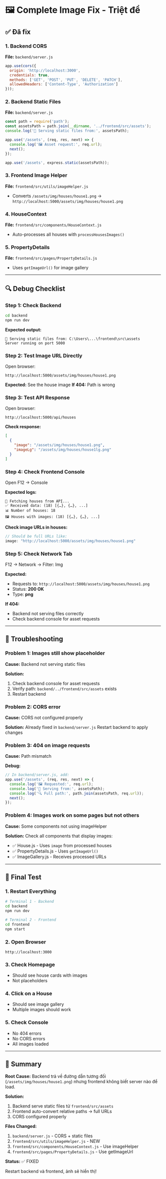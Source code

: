 # 🖼️ Complete Image Fix - Triệt để

## ✅ Đã fix

### 1. Backend CORS
**File:** `backend/server.js`
```javascript
app.use(cors({
  origin: 'http://localhost:3000',
  credentials: true,
  methods: ['GET', 'POST', 'PUT', 'DELETE', 'PATCH'],
  allowedHeaders: ['Content-Type', 'Authorization']
}));
```

### 2. Backend Static Files
**File:** `backend/server.js`
```javascript
const path = require('path');
const assetsPath = path.join(__dirname, '../frontend/src/assets');
console.log('📁 Serving static files from:', assetsPath);

app.use('/assets', (req, res, next) => {
  console.log('🖼️ Asset request:', req.url);
  next();
});

app.use('/assets', express.static(assetsPath));
```

### 3. Frontend Image Helper
**File:** `frontend/src/utils/imageHelper.js`
- Converts `/assets/img/houses/house1.png` → `http://localhost:5000/assets/img/houses/house1.png`

### 4. HouseContext
**File:** `frontend/src/components/HouseContext.js`
- Auto-processes all houses with `processHousesImages()`

### 5. PropertyDetails
**File:** `frontend/src/pages/PropertyDetails.js`
- Uses `getImageUrl()` for image gallery

---

## 🔍 Debug Checklist

### Step 1: Check Backend
```bash
cd backend
npm run dev
```

**Expected output:**
```
📁 Serving static files from: C:\Users\...\frontend\src\assets
Server running on port 5000
```

### Step 2: Test Image URL Directly
Open browser:
```
http://localhost:5000/assets/img/houses/house1.png
```

**Expected:** See the house image
**If 404:** Path is wrong

### Step 3: Test API Response
Open browser:
```
http://localhost:5000/api/houses
```

**Check response:**
```json
[
  {
    "image": "/assets/img/houses/house1.png",
    "imageLg": "/assets/img/houses/house1lg.png"
  }
]
```

### Step 4: Check Frontend Console
Open F12 → Console

**Expected logs:**
```
🔄 Fetching houses from API...
✅ Received data: (18) [{…}, {…}, ...]
📊 Number of houses: 18
🖼️ Houses with images: (18) [{…}, {…}, ...]
```

**Check image URLs in houses:**
```javascript
// Should be full URLs like:
image: "http://localhost:5000/assets/img/houses/house1.png"
```

### Step 5: Check Network Tab
F12 → Network → Filter: Img

**Expected:**
- Requests to: `http://localhost:5000/assets/img/houses/house1.png`
- Status: **200 OK**
- Type: **png**

**If 404:**
- Backend not serving files correctly
- Check backend console for asset requests

---

## 🐛 Troubleshooting

### Problem 1: Images still show placeholder

**Cause:** Backend not serving static files

**Solution:**
1. Check backend console for asset requests
2. Verify path: `backend/../frontend/src/assets` exists
3. Restart backend

### Problem 2: CORS error

**Cause:** CORS not configured properly

**Solution:**
Already fixed in `backend/server.js`
Restart backend to apply changes

### Problem 3: 404 on image requests

**Cause:** Path mismatch

**Debug:**
```javascript
// In backend/server.js, add:
app.use('/assets', (req, res, next) => {
  console.log('🖼️ Requested:', req.url);
  console.log('📁 Serving from:', assetsPath);
  console.log('🔍 Full path:', path.join(assetsPath, req.url));
  next();
});
```

### Problem 4: Images work on some pages but not others

**Cause:** Some components not using imageHelper

**Solution:**
Check all components that display images:
- ✅ House.js - Uses `image` from processed houses
- ✅ PropertyDetails.js - Uses `getImageUrl()`
- ✅ ImageGallery.js - Receives processed URLs

---

## 🚀 Final Test

### 1. Restart Everything
```bash
# Terminal 1 - Backend
cd backend
npm run dev

# Terminal 2 - Frontend
cd frontend
npm start
```

### 2. Open Browser
```
http://localhost:3000
```

### 3. Check Homepage
- Should see house cards with images
- Not placeholders

### 4. Click on a House
- Should see image gallery
- Multiple images should work

### 5. Check Console
- No 404 errors
- No CORS errors
- All images loaded

---

## 📝 Summary

**Root Cause:**
Backend trả về đường dẫn tương đối (`/assets/img/houses/house1.png`) nhưng frontend không biết server nào để load.

**Solution:**
1. Backend serve static files từ `frontend/src/assets`
2. Frontend auto-convert relative paths → full URLs
3. CORS configured properly

**Files Changed:**
1. `backend/server.js` - CORS + static files
2. `frontend/src/utils/imageHelper.js` - NEW
3. `frontend/src/components/HouseContext.js` - Use imageHelper
4. `frontend/src/pages/PropertyDetails.js` - Use getImageUrl

**Status:** ✅ FIXED

Restart backend và frontend, ảnh sẽ hiển thị!
